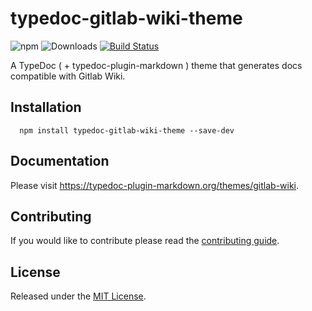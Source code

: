 # typedoc-gitlab-wiki-theme

![npm](https://img.shields.io/npm/v/typedoc-gitlab-wiki-theme%2Fnext?&logo=npm) ![Downloads](https://img.shields.io/npm/dm/typedoc-gitlab-wiki-theme) [![Build Status](https://github.com/tgreyuk/typedoc-plugin-markdown/actions/workflows/ci.yml/badge.svg?branch=next)](https://github.com/tgreyuk/typedoc-plugin-markdown/actions/workflows/ci.yml)

A TypeDoc ( + typedoc-plugin-markdown ) theme that generates docs compatible with Gitlab Wiki.

## Installation

```shell
  npm install typedoc-gitlab-wiki-theme --save-dev
  ```

## Documentation

Please visit https://typedoc-plugin-markdown.org/themes/gitlab-wiki.

## Contributing

If you would like to contribute please read the [contributing guide](./CONTRIBUTING.md).

## License

Released under the [MIT License](./LICENSE).